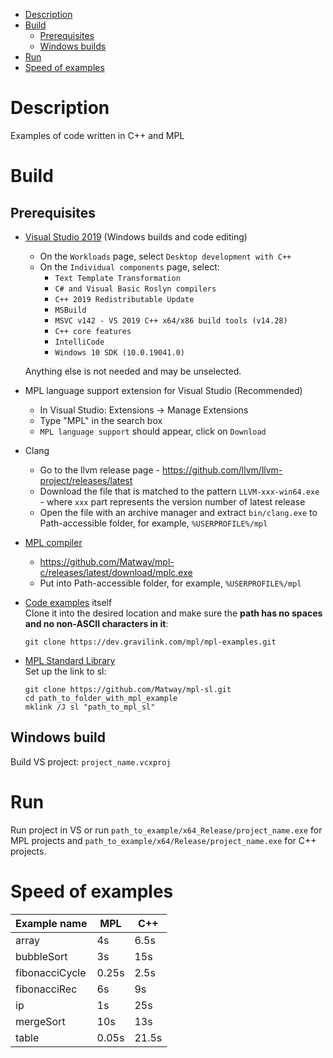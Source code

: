 - [Description](#description)
- [Build](#build)
  - [Prerequisites](#prerequisites)
  - [Windows builds](#windows-build)
- [Run](#run)
- [Speed of examples](#speed-of-examples)

# Description

Examples of code written in C++ and MPL

# Build
## Prerequisites
* [Visual Studio 2019](https://visualstudio.microsoft.com/thank-you-downloading-visual-studio/?sku=Community&rel=16) (Windows builds and code editing)
  * On the `Workloads` page, select `Desktop development with C++`
  * On the `Individual components` page, select:
    * `Text Template Transformation`
    * `C# and Visual Basic Roslyn compilers`
    * `C++ 2019 Redistributable Update`
    * `MSBuild`
    * `MSVC v142 - VS 2019 C++ x64/x86 build tools (v14.28)`
    * `C++ core features`
    * `IntelliCode`
    * `Windows 10 SDK (10.0.19041.0)`

  Anything else is not needed and may be unselected.
* MPL language support extension for Visual Studio (Recommended)
  * In Visual Studio: Extensions -> Manage Extensions
  * Type "MPL" in the search box
  * `MPL language support` should appear, click on `Download`
* Clang
  * Go to the llvm release page - https://github.com/llvm/llvm-project/releases/latest
  * Download the file that is matched to the pattern `LLVM-xxx-win64.exe` - where `xxx` part represents the version number of latest release
  * Open the file with an archive manager and extract `bin/clang.exe` to Path-accessible folder, for example, `%USERPROFILE%/mpl`
* [MPL compiler](https://github.com/Matway/mpl-c)
  * https://github.com/Matway/mpl-c/releases/latest/download/mplc.exe
  * Put into Path-accessible folder, for example, `%USERPROFILE%/mpl`
* [Code examples](https://dev.gravilink.com/mpl/mpl-examples) itself  
  Clone it into the desired location and make sure the **path has no spaces and no non-ASCII characters in it**:
  ```
  git clone https://dev.gravilink.com/mpl/mpl-examples.git
  ```
* [MPL Standard Library](https://github.com/Matway/mpl-sl)  
  Set up the link to sl:
  ```
  git clone https://github.com/Matway/mpl-sl.git
  cd path_to_folder_with_mpl_example
  mklink /J sl "path_to_mpl_sl"
  ```

## Windows build
Build VS project: `project_name.vcxproj`

# Run
Run project in VS or run 
`path_to_example/x64_Release/project_name.exe` for MPL projects and
`path_to_example/x64/Release/project_name.exe` for C++ projects.

# Speed of examples

| Example name   | MPL      | C++   |
| -------------- | -------- | ----- | 
| array          | 4s       | 6.5s  |
| bubbleSort     | 3s       | 15s   |
| fibonacciCycle | 0.25s    | 2.5s  |
| fibonacciRec   | 6s       | 9s    |
| ip             | 1s       | 25s   |
| mergeSort      | 10s      | 13s   |
| table          | 0.05s    | 21.5s |

